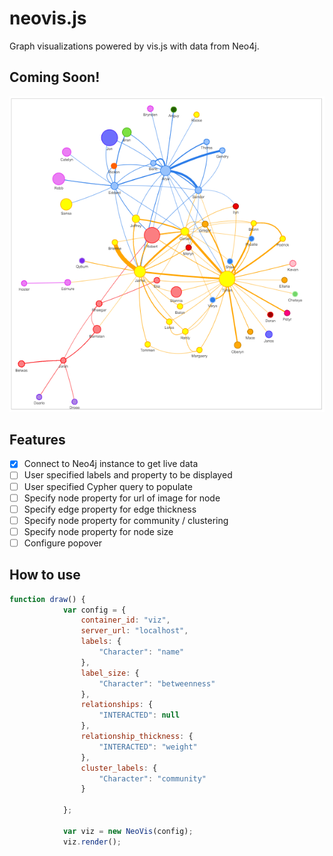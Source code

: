 # neovis.js

Graph visualizations powered by vis.js with data from Neo4j.

## Coming Soon!

![](img/example-viz.png)

## Features

- [x] Connect to Neo4j instance to get live data
- [ ] User specified labels and property to be displayed
- [ ] User specified Cypher query to populate 
- [ ] Specify node property for url of image for node
- [ ] Specify edge property for edge thickness
- [ ] Specify node property for community / clustering
- [ ] Specify node property for node size
- [ ] Configure popover

## How to use

~~~ javascript
function draw() {
            var config = {
                container_id: "viz",
                server_url: "localhost",
                labels: {
                    "Character": "name"
                },
                label_size: {
                    "Character": "betweenness"
                },
                relationships: {
                    "INTERACTED": null
                },
                relationship_thickness: {
                    "INTERACTED": "weight"
                },
                cluster_labels: {
                    "Character": "community"
                }

            };

            var viz = new NeoVis(config);
            viz.render();
~~~